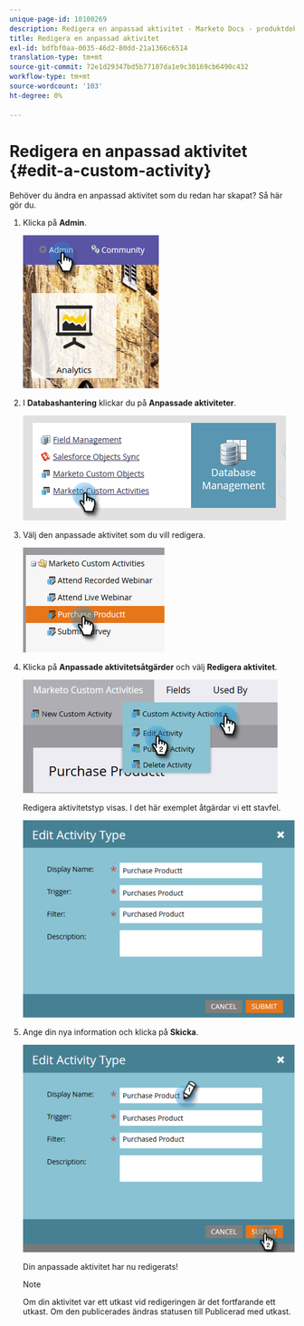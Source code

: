 ```yaml
---
unique-page-id: 10100269
description: Redigera en anpassad aktivitet - Marketo Docs - produktdokumentation
title: Redigera en anpassad aktivitet
exl-id: bdfbf0aa-0035-46d2-80dd-21a1366c6514
translation-type: tm+mt
source-git-commit: 72e1d29347bd5b77107da1e9c30169cb6490c432
workflow-type: tm+mt
source-wordcount: '103'
ht-degree: 0%

---
```


# Redigera en anpassad aktivitet {#edit-a-custom-activity}

Behöver du ändra en anpassad aktivitet som du redan har skapat? Så här gör du.

1. Klicka på **Admin**.

   ![](assets/one-1.png)

1. I **Databashantering** klickar du på **Anpassade aktiviteter**.

   ![](assets/two-1.png)

1. Välj den anpassade aktivitet som du vill redigera.

   ![](assets/three-1.png)

1. Klicka på **Anpassade aktivitetsåtgärder** och välj **Redigera aktivitet**.

   ![](assets/four-1.png)

   Redigera aktivitetstyp visas. I det här exemplet åtgärdar vi ett stavfel.

   ![](assets/five-1.png)

1. Ange din nya information och klicka på **Skicka**.

   ![](assets/six-1.png)

   Din anpassade aktivitet har nu redigerats!

   >[!NOTE]
   >
   >Om din aktivitet var ett utkast vid redigeringen är det fortfarande ett utkast. Om den publicerades ändras statusen till Publicerad med utkast.
